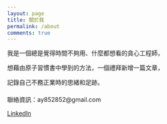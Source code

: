 ```yaml
---
layout: page
title: 關於我
permalink: /about
comments: true
---
```


<div class="row justify-content-between">
<div class="col-md-8 pr-5">

<p>我是一個總是覺得時間不夠用、什麼都想看的貪心工程師，

想藉由原子習慣書中學到的方法，一個禮拜新增一篇文章，

記錄自己不務正業時的思緒和足跡。</p>

<h4></h4>


<p>
	聯絡資訊：ay852852@gmail.com
</p>

<a href="https://www.linkedin.com/in/bowen-xiao-3a3470191/" target="_blank">
<i class="fab fa-linkedin"></i> LinkedIn


